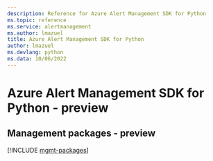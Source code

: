 ```yaml
---
description: Reference for Azure Alert Management SDK for Python
ms.topic: reference
ms.service: alertmanagement
ms.author: lmazuel
title: Azure Alert Management SDK for Python
author: lmazuel
ms.devlang: python
ms.data: 10/06/2022
---
```

# Azure Alert Management SDK for Python - preview

## Management packages - preview
[!INCLUDE [mgmt-packages](alert-management-mgmt-index.md)]